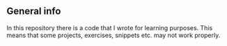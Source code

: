 ## General info
In this repository there is a code that I wrote for learning purposes. This means that some projects, exercises, snippets etc. may not work properly.
